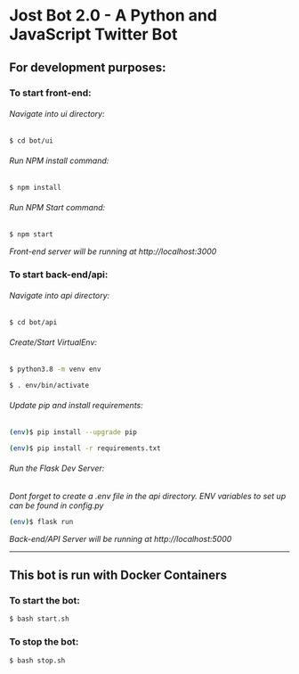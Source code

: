 # Jost Bot 2.0 - A Python and JavaScript Twitter Bot

## For development purposes:
### To start front-end:
###### Navigate into ui directory:
```bash
$ cd bot/ui
```
###### Run NPM install command:
```bash
$ npm install
```
###### Run NPM Start command:
```bash
$ npm start
```
*Front-end server will be running at http://localhost:3000*

### To start back-end/api:
###### Navigate into api directory:

```bash
$ cd bot/api
```

###### Create/Start VirtualEnv:
```bash
$ python3.8 -m venv env
```
```bash
$ . env/bin/activate
```

###### Update pip and install requirements:
```bash
(env)$ pip install --upgrade pip
```
```bash
(env)$ pip install -r requirements.txt
```

###### Run the Flask Dev Server:
*Dont forget to create a .env file in the api directory. ENV variables to set up can be found in config.py*
```bash
(env)$ flask run
```
*Back-end/API Server will be running at http://localhost:5000*

---
## This bot is run with Docker Containers

### To start the bot:
```bash
$ bash start.sh
```


### To stop the bot:
```bash
$ bash stop.sh
```
